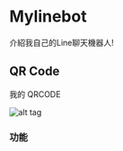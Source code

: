 # Mylinebot
介紹我自己的Line聊天機器人!


## QR Code
我的 QRCODE

![alt tag](https://imgur.com/6kA82Io)

### 功能


